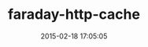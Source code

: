 ---
layout: post
title:  "faraday-http-cache"
repo:   "plataformatec/faraday-http-cache"
date:   2015-02-18 17:05:05
gemurl: https://github.com/plataformatec/faraday-http-cache
---